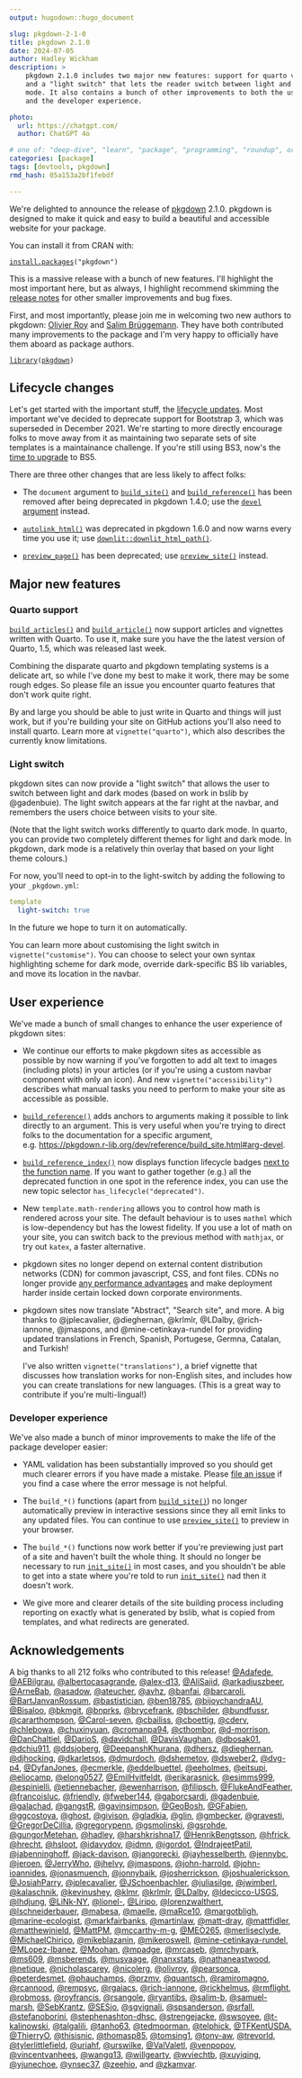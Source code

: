 ```yaml
---
output: hugodown::hugo_document

slug: pkgdown-2-1-0
title: pkgdown 2.1.0
date: 2024-07-05
author: Hadley Wickham
description: >
    pkgdown 2.1.0 includes two major new features: support for quarto vignettes
    and a "light switch" that lets the reader switch between light and dark 
    mode. It also contains a bunch of other improvements to both the user
    and the developer experience.

photo:
  url: https://chatgpt.com/
  author: ChatGPT 4o

# one of: "deep-dive", "learn", "package", "programming", "roundup", or "other"
categories: [package] 
tags: [devtools, pkgdown]
rmd_hash: 05a153a2bf1febdf

---
```


<!--
TODO:
* [x] Look over / edit the post's title in the yaml
* [x] Edit (or delete) the description; note this appears in the Twitter card
* [s] Pick category and tags (see existing with [`hugodown::tidy_show_meta()`](https://rdrr.io/pkg/hugodown/man/use_tidy_post.html))
* [x] Find photo & update yaml metadata
* [x] Create `thumbnail-sq.jpg`; height and width should be equal
* [x] Create `thumbnail-wd.jpg`; width should be >5x height
* [x] [`hugodown::use_tidy_thumbnails()`](https://rdrr.io/pkg/hugodown/man/use_tidy_post.html)
* [x] Add intro sentence, e.g. the standard tagline for the package
* [ ] [`usethis::use_tidy_thanks()`](https://usethis.r-lib.org/reference/use_tidy_thanks.html)
-->

We're delighted to announce the release of [pkgdown](http://pkgdown.r-lib.org/) 2.1.0. pkgdown is designed to make it quick and easy to build a beautiful and accessible website for your package.

You can install it from CRAN with:

<div class="highlight">

<pre class='chroma'><code class='language-r' data-lang='r'><span><span class='nf'><a href='https://rdrr.io/r/utils/install.packages.html'>install.packages</a></span><span class='o'>(</span><span class='s'>"pkgdown"</span><span class='o'>)</span></span></code></pre>

</div>

This is a massive release with a bunch of new features. I'll highlight the most important here, but as always, I highlight recommend skimming the [release notes]() for other smaller improvements and bug fixes.

First, and most importantly, please join me in welcoming two new authors to pkgdown: [Olivier Roy](https://github.com/olivroy) and [Salim Brüggemann](https://github.com/salim-b). They have both contributed many improvements to the package and I'm very happy to officially have them aboard as package authors.

<div class="highlight">

<pre class='chroma'><code class='language-r' data-lang='r'><span><span class='kr'><a href='https://rdrr.io/r/base/library.html'>library</a></span><span class='o'>(</span><span class='nv'><a href='https://pkgdown.r-lib.org/'>pkgdown</a></span><span class='o'>)</span></span></code></pre>

</div>

## Lifecycle changes

Let's get started with the important stuff, the [lifecycle updates](https://www.tidyverse.org/blog/2021/02/lifecycle-1-0-0/). Most important we've decided to deprecate support for Bootstrap 3, which was superseded in December 2021. We're starting to more directly encourage folks to move away from it as maintaining two separate sets of site templates is a maintainance challenge. If you're still using BS3, now's the [time to upgrade](https://www.tidyverse.org/blog/2021/12/pkgdown-2-0-0/#bootstrap-5) to BS5.

There are three other changes that are less likely to affect folks:

-   The `document` argument to [`build_site()`](https://pkgdown.r-lib.org/reference/build_site.html) and [`build_reference()`](https://pkgdown.r-lib.org/reference/build_reference.html) has been removed after being deprecated in pkgdown 1.4.0; use the [`devel` argument](https://pkgdown.r-lib.org/dev/reference/build_site.html#arg-devel) instead.

-   [`autolink_html()`](https://pkgdown.r-lib.org/reference/autolink_html.html) was deprecated in pkgdown 1.6.0 and now warns every time you use it; use [`downlit::downlit_html_path()`](https://downlit.r-lib.org/reference/downlit_html_path.html).

-   [`preview_page()`](https://pkgdown.r-lib.org/reference/preview_page.html) has been deprecated; use [`preview_site()`](https://pkgdown.r-lib.org/reference/preview_site.html) instead.

## Major new features

### Quarto support

[`build_articles()`](https://pkgdown.r-lib.org/reference/build_articles.html) and [`build_article()`](https://pkgdown.r-lib.org/reference/build_articles.html) now support articles and vignettes written with Quarto. To use it, make sure you have the the latest version of Quarto, 1.5, which was released last week.

Combining the disparate quarto and pkgdown templating systems is a delicate art, so while I've done my best to make it work, there may be some rough edges. So please file an issue you encounter quarto features that don't work quite right.

By and large you should be able to just write in Quarto and things will just work, but if you're building your site on GitHub actions you'll also need to install quarto. Learn more at `vignette("quarto")`, which also describes the currently know limitations.

### Light switch

pkgdown sites can now provide a "light switch" that allows the user to switch between light and dark modes (based on work in bslib by @gadenbuie). The light switch appears at the far right at the navbar, and remembers the users choice between visits to your site.

(Note that the light switch works differently to quarto dark mode. In quarto, you can provide two completely different themes for light and dark mode. In pkgdown, dark mode is a relatively thin overlay that based on your light theme colours.)

For now, you'll need to opt-in to the light-switch by adding the following to your `_pkgdown.yml`:

``` yaml
template
  light-switch: true
```

In the future we hope to turn it on automatically.

You can learn more about customising the light switch in `vignette("customise")`. You can choose to select your own syntax highlighting scheme for dark mode, override dark-specific BS lib variables, and move its location in the navbar.

## User experience

We've made a bunch of small changes to enhance the user experience of pkgdown sites:

-   We continue our efforts to make pkgdown sites as accessible as possible by now warning if you've forgotten to add alt text to images (including plots) in your articles (or if you're using a custom navbar component with only an icon). And new `vignette("accessibility")` describes what manual tasks you need to perform to make your site as accessible as possible.

-   [`build_reference()`](https://pkgdown.r-lib.org/reference/build_reference.html) adds anchors to arguments making it possible to link directly to an argument. This is very useful when you're trying to direct folks to the documentation for a specific argument, e.g. <https://pkgdown.r-lib.org/dev/reference/build_site.html#arg-devel>.

-   [`build_reference_index()`](https://pkgdown.r-lib.org/reference/build_reference.html) now displays function lifecycle badges [next to the function name](https://pkgdown.r-lib.org/dev/reference/index.html#deprecated-functions). If you want to gather together (e.g.) all the deprecated function in one spot in the reference index, you can use the new topic selector `has_lifecycle("deprecated")`.

-   New `template.math-rendering` allows you to control how math is rendered across your site. The default behaviour is to uses `mathml` which is low-dependency but has the lowest fidelity. If you use a lot of math on your site, you can switch back to the previous method with `mathjax`, or try out `katex`, a faster alternative.

-   pkgdown sites no longer depend on external content distribution networks (CDN) for common javascript, CSS, and font files. CDNs no longer provide [any performance advantages](https://www.stefanjudis.com/notes/say-goodbye-to-resource-caching-across-sites-and-domains/) and make deployment harder inside certain locked down corporate environments.

-   pkgdown sites now translate "Abstract", "Search site", and more. A big thanks to @jplecavalier, @dieghernan, @krlmlr, @LDalby, @rich-iannone, @jmaspons, and @mine-cetinkaya-rundel for providing updated translations in French, Spanish, Portugese, Germna, Catalan, and Turkish!

    I've also written `vignette("translations")`, a brief vignette that discusses how translation works for non-English sites, and includes how you can create translations for new languages. (This is a great way to contribute if you're multi-lingual!)

### Developer experience

We've also made a bunch of minor improvements to make the life of the package developer easier:

-   YAML validation has been substantially improved so you should get much clearer errors if you have made a mistake. Please [file an issue](https://github.com/r-lib/pkgdown/issues/new) if you find a case where the error message is not helpful.

-   The `build_*()` functions (apart from [`build_site()`](https://pkgdown.r-lib.org/reference/build_site.html)) no longer automatically preview in interactive sessions since they all emit links to any updated files. You can continue to use [`preview_site()`](https://pkgdown.r-lib.org/reference/preview_site.html) to preview in your browser.

-   The `build_*()` functions now work better if you're previewing just part of a site and haven't built the whole thing. It should no longer be necessary to run [`init_site()`](https://pkgdown.r-lib.org/reference/init_site.html) in most cases, and you shouldn't be able to get into a state where you're told to run [`init_site()`](https://pkgdown.r-lib.org/reference/init_site.html) nad then it doesn't work.

-   We give more and clearer details of the site building process including reporting on exactly what is generated by bslib, what is copied from templates, and what redirects are generated.

## Acknowledgements

A big thanks to all 212 folks who contributed to this release! [@Adafede](https://github.com/Adafede), [@AEBilgrau](https://github.com/AEBilgrau), [@albertocasagrande](https://github.com/albertocasagrande), [@alex-d13](https://github.com/alex-d13), [@AliSajid](https://github.com/AliSajid), [@arkadiuszbeer](https://github.com/arkadiuszbeer), [@ArneBab](https://github.com/ArneBab), [@asadow](https://github.com/asadow), [@ateucher](https://github.com/ateucher), [@avhz](https://github.com/avhz), [@banfai](https://github.com/banfai), [@barcaroli](https://github.com/barcaroli), [@BartJanvanRossum](https://github.com/BartJanvanRossum), [@bastistician](https://github.com/bastistician), [@ben18785](https://github.com/ben18785), [@bijoychandraAU](https://github.com/bijoychandraAU), [@Bisaloo](https://github.com/Bisaloo), [@bkmgit](https://github.com/bkmgit), [@bnprks](https://github.com/bnprks), [@brycefrank](https://github.com/brycefrank), [@bschilder](https://github.com/bschilder), [@bundfussr](https://github.com/bundfussr), [@cararthompson](https://github.com/cararthompson), [@Carol-seven](https://github.com/Carol-seven), [@cbailiss](https://github.com/cbailiss), [@cboettig](https://github.com/cboettig), [@cderv](https://github.com/cderv), [@chlebowa](https://github.com/chlebowa), [@chuxinyuan](https://github.com/chuxinyuan), [@cromanpa94](https://github.com/cromanpa94), [@cthombor](https://github.com/cthombor), [@d-morrison](https://github.com/d-morrison), [@DanChaltiel](https://github.com/DanChaltiel), [@DarioS](https://github.com/DarioS), [@davidchall](https://github.com/davidchall), [@DavisVaughan](https://github.com/DavisVaughan), [@dbosak01](https://github.com/dbosak01), [@dchiu911](https://github.com/dchiu911), [@ddsjoberg](https://github.com/ddsjoberg), [@DeepanshKhurana](https://github.com/DeepanshKhurana), [@dhersz](https://github.com/dhersz), [@dieghernan](https://github.com/dieghernan), [@djhocking](https://github.com/djhocking), [@dkarletsos](https://github.com/dkarletsos), [@dmurdoch](https://github.com/dmurdoch), [@dshemetov](https://github.com/dshemetov), [@dsweber2](https://github.com/dsweber2), [@dvg-p4](https://github.com/dvg-p4), [@DyfanJones](https://github.com/DyfanJones), [@ecmerkle](https://github.com/ecmerkle), [@eddelbuettel](https://github.com/eddelbuettel), [@eeholmes](https://github.com/eeholmes), [@eitsupi](https://github.com/eitsupi), [@eliocamp](https://github.com/eliocamp), [@elong0527](https://github.com/elong0527), [@EmilHvitfeldt](https://github.com/EmilHvitfeldt), [@erikarasnick](https://github.com/erikarasnick), [@esimms999](https://github.com/esimms999), [@espinielli](https://github.com/espinielli), [@etiennebacher](https://github.com/etiennebacher), [@ewenharrison](https://github.com/ewenharrison), [@filipsch](https://github.com/filipsch), [@FlukeAndFeather](https://github.com/FlukeAndFeather), [@francoisluc](https://github.com/francoisluc), [@friendly](https://github.com/friendly), [@fweber144](https://github.com/fweber144), [@gaborcsardi](https://github.com/gaborcsardi), [@gadenbuie](https://github.com/gadenbuie), [@galachad](https://github.com/galachad), [@gangstR](https://github.com/gangstR), [@gavinsimpson](https://github.com/gavinsimpson), [@GeoBosh](https://github.com/GeoBosh), [@GFabien](https://github.com/GFabien), [@ggcostoya](https://github.com/ggcostoya), [@ghost](https://github.com/ghost), [@givison](https://github.com/givison), [@gladkia](https://github.com/gladkia), [@glin](https://github.com/glin), [@gmbecker](https://github.com/gmbecker), [@gravesti](https://github.com/gravesti), [@GregorDeCillia](https://github.com/GregorDeCillia), [@gregorypenn](https://github.com/gregorypenn), [@gsmolinski](https://github.com/gsmolinski), [@gsrohde](https://github.com/gsrohde), [@gungorMetehan](https://github.com/gungorMetehan), [@hadley](https://github.com/hadley), [@harshkrishna17](https://github.com/harshkrishna17), [@HenrikBengtsson](https://github.com/HenrikBengtsson), [@hfrick](https://github.com/hfrick), [@hrecht](https://github.com/hrecht), [@hsloot](https://github.com/hsloot), [@idavydov](https://github.com/idavydov), [@idmn](https://github.com/idmn), [@igordot](https://github.com/igordot), [@IndrajeetPatil](https://github.com/IndrajeetPatil), [@jabenninghoff](https://github.com/jabenninghoff), [@jack-davison](https://github.com/jack-davison), [@jangorecki](https://github.com/jangorecki), [@jayhesselberth](https://github.com/jayhesselberth), [@jennybc](https://github.com/jennybc), [@jeroen](https://github.com/jeroen), [@JerryWho](https://github.com/JerryWho), [@jhelvy](https://github.com/jhelvy), [@jmaspons](https://github.com/jmaspons), [@john-harrold](https://github.com/john-harrold), [@john-ioannides](https://github.com/john-ioannides), [@jonasmuench](https://github.com/jonasmuench), [@jonnybaik](https://github.com/jonnybaik), [@josherrickson](https://github.com/josherrickson), [@joshualerickson](https://github.com/joshualerickson), [@JosiahParry](https://github.com/JosiahParry), [@jplecavalier](https://github.com/jplecavalier), [@JSchoenbachler](https://github.com/JSchoenbachler), [@juliasilge](https://github.com/juliasilge), [@jwimberl](https://github.com/jwimberl), [@kalaschnik](https://github.com/kalaschnik), [@kevinushey](https://github.com/kevinushey), [@klmr](https://github.com/klmr), [@krlmlr](https://github.com/krlmlr), [@LDalby](https://github.com/LDalby), [@ldecicco-USGS](https://github.com/ldecicco-USGS), [@lhdjung](https://github.com/lhdjung), [@LiNk-NY](https://github.com/LiNk-NY), [@lionel-](https://github.com/lionel-), [@Liripo](https://github.com/Liripo), [@lorenzwalthert](https://github.com/lorenzwalthert), [@lschneiderbauer](https://github.com/lschneiderbauer), [@mabesa](https://github.com/mabesa), [@maelle](https://github.com/maelle), [@maRce10](https://github.com/maRce10), [@margotbligh](https://github.com/margotbligh), [@marine-ecologist](https://github.com/marine-ecologist), [@markfairbanks](https://github.com/markfairbanks), [@martinlaw](https://github.com/martinlaw), [@matt-dray](https://github.com/matt-dray), [@mattfidler](https://github.com/mattfidler), [@matthewjnield](https://github.com/matthewjnield), [@MattPM](https://github.com/MattPM), [@mccarthy-m-g](https://github.com/mccarthy-m-g), [@MEO265](https://github.com/MEO265), [@merliseclyde](https://github.com/merliseclyde), [@MichaelChirico](https://github.com/MichaelChirico), [@mikeblazanin](https://github.com/mikeblazanin), [@mikeroswell](https://github.com/mikeroswell), [@mine-cetinkaya-rundel](https://github.com/mine-cetinkaya-rundel), [@MLopez-Ibanez](https://github.com/MLopez-Ibanez), [@Moohan](https://github.com/Moohan), [@mpadge](https://github.com/mpadge), [@mrcaseb](https://github.com/mrcaseb), [@mrchypark](https://github.com/mrchypark), [@ms609](https://github.com/ms609), [@msberends](https://github.com/msberends), [@musvaage](https://github.com/musvaage), [@nanxstats](https://github.com/nanxstats), [@nathaneastwood](https://github.com/nathaneastwood), [@netique](https://github.com/netique), [@nicholascarey](https://github.com/nicholascarey), [@nicolerg](https://github.com/nicolerg), [@olivroy](https://github.com/olivroy), [@pearsonca](https://github.com/pearsonca), [@peterdesmet](https://github.com/peterdesmet), [@phauchamps](https://github.com/phauchamps), [@przmv](https://github.com/przmv), [@quantsch](https://github.com/quantsch), [@ramiromagno](https://github.com/ramiromagno), [@rcannood](https://github.com/rcannood), [@rempsyc](https://github.com/rempsyc), [@rgaiacs](https://github.com/rgaiacs), [@rich-iannone](https://github.com/rich-iannone), [@rickhelmus](https://github.com/rickhelmus), [@rmflight](https://github.com/rmflight), [@robmoss](https://github.com/robmoss), [@royfrancis](https://github.com/royfrancis), [@rsangole](https://github.com/rsangole), [@ryantibs](https://github.com/ryantibs), [@salim-b](https://github.com/salim-b), [@samuel-marsh](https://github.com/samuel-marsh), [@SebKrantz](https://github.com/SebKrantz), [@SESjo](https://github.com/SESjo), [@sgvignali](https://github.com/sgvignali), [@spsanderson](https://github.com/spsanderson), [@srfall](https://github.com/srfall), [@stefanoborini](https://github.com/stefanoborini), [@stephenashton-dhsc](https://github.com/stephenashton-dhsc), [@strengejacke](https://github.com/strengejacke), [@swsoyee](https://github.com/swsoyee), [@t-kalinowski](https://github.com/t-kalinowski), [@talgalili](https://github.com/talgalili), [@tanho63](https://github.com/tanho63), [@tedmoorman](https://github.com/tedmoorman), [@telphick](https://github.com/telphick), [@TFKentUSDA](https://github.com/TFKentUSDA), [@ThierryO](https://github.com/ThierryO), [@thisisnic](https://github.com/thisisnic), [@thomasp85](https://github.com/thomasp85), [@tomsing1](https://github.com/tomsing1), [@tony-aw](https://github.com/tony-aw), [@trevorld](https://github.com/trevorld), [@tylerlittlefield](https://github.com/tylerlittlefield), [@uriahf](https://github.com/uriahf), [@urswilke](https://github.com/urswilke), [@ValValetl](https://github.com/ValValetl), [@venpopov](https://github.com/venpopov), [@vincentvanhees](https://github.com/vincentvanhees), [@wangq13](https://github.com/wangq13), [@willgearty](https://github.com/willgearty), [@wviechtb](https://github.com/wviechtb), [@xuyiqing](https://github.com/xuyiqing), [@yjunechoe](https://github.com/yjunechoe), [@ynsec37](https://github.com/ynsec37), [@zeehio](https://github.com/zeehio), and [@zkamvar](https://github.com/zkamvar).

